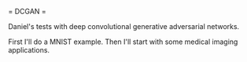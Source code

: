 = DCGAN =

Daniel's tests with deep convolutional generative adversarial networks.

First I'll do a MNIST example.  Then I'll start with some medical imaging applications.